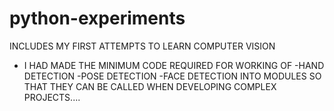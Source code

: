 # python-experiments
INCLUDES MY FIRST ATTEMPTS TO LEARN COMPUTER VISION


* I HAD MADE THE  MINIMUM CODE REQUIRED FOR WORKING OF
        -HAND DETECTION
        -POSE DETECTION
        -FACE DETECTION
   INTO MODULES SO THAT THEY CAN BE  CALLED WHEN DEVELOPING COMPLEX PROJECTS....
